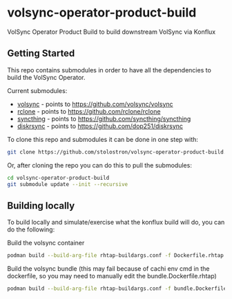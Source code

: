# volsync-operator-product-build
VolSync Operator Product Build to build downstream VolSync via Konflux

## Getting Started

This repo contains submodules in order to have all the dependencies
to build the VolSync Operator.

Current submodules:

- [volsync](volsync) - points to https://github.com/volsync/volsync
- [rclone](rclone) - points to https://github.com/rclone/rclone
- [syncthing](syncthing) - points to https://github.com/syncthing/syncthing
- [diskrsync](diskrsync) - points to https://github.com/dop251/diskrsync

To clone this repo and submodules it can be done in one step with:

```bash
git clone https://github.com/stolostron/volsync-operator-product-build.git --recurse-submodules
```

Or, after cloning the repo you can do this to pull the submodules:

```bash
cd volsync-operator-product-build
git submodule update --init --recursive
```

## Building locally

To build locally and simulate/exercise what the konflux build will do, you can do the following:


Build the volsync container

```bash
podman build --build-arg-file rhtap-buildargs.conf -f Dockerfile.rhtap -t volsync-container:local-build-latest .
```

Build the volsync bundle (this may fail because of cachi env cmd in the dockerfile, so you may need 
to manually edit the bundle.Dockerfile.rhtap)


```bash
podman build --build-arg-file rhtap-buildargs.conf -f bundle.Dockerfile.rhtap -t volsync-bundle:local-build-latest .
```
